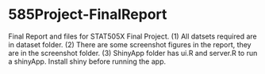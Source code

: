 585Project-FinalReport
======================

Final Report and files for STAT505X Final Project.
 (1) All datsets required are in dataset folder.
 (2) There are some screenshot figures in the report, they are in the screenshot folder.
 (3) ShinyApp folder has ui.R and server.R to run a shinyApp. Install shiny before running the app.
 
